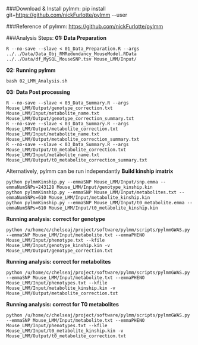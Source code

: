 ###Download & Install pylmm:
pip install git+https://github.com/nickFurlotte/pylmm --user

###Reference of pylmm:
https://github.com/nickFurlotte/pylmm

###Analysis Steps:
**01: Data Preparation**

```
R --no-save --slave < 01_Data_Preparation.R --args ../../Data/Data_Obj_RMRedundancy_MouseModel.RData ../../Data/df_MySQL_MouseSNP.tsv Mouse_LMM/Input/
```
**02: Running pylmm**

```
bash 02_LMM_Analysis.sh
```
**03: Data Post processing**

```
R --no-save --slave < 03_Data_Summary.R --args Mouse_LMM/Output/genotype_correction.txt Mouse_LMM/Input/metabolite_name.txt Mouse_LMM/Output/genotype_correction_summary.txt
R --no-save --slave < 03_Data_Summary.R --args Mouse_LMM/Output/metabolite_correction.txt Mouse_LMM/Input/metabolite_name.txt Mouse_LMM/Output/metabolite_correction_summary.txt
R --no-save --slave < 03_Data_Summary.R --args Mouse_LMM/Output/t0_metabolite_correction.txt Mouse_LMM/Input/metabolite_name.txt Mouse_LMM/Output/t0_metabolite_correction_summary.txt
```

Alternatively, pylmm can be run independantly
**Build kinship imatrix**
```
python pylmmKinship.py --emmaSNP Mouse_LMM/Input/snp.emma --emmaNumSNPs=243128 Mouse_LMM/Input/genotype_kinship.kin
python pylmmKinship.py --emmaSNP Mouse_LMM/Input/metabolites.txt --emmaNumSNPs=610 Mouse_LMM/Input/metabolite_kinship.kin
python pylmmKinship.py --emmaSNP Mouse_LMM/Input/t0_metabolite.emma --emmaNumSNPs=610 Mouse_LMM/Input/t0_metabolite_kinship.kin
```

**Running analysis: correct for genotype**
```
python /u/home/c/chelseaj/project/software/pylmm/scripts/pylmmGWAS.py --emmaSNP Mouse_LMM/Input/metabolite.txt --emmaPHENO Mouse_LMM/Input/phenotype.txt --kfile Mouse_LMM/Input/genotype_kinship.kin -v Mouse_LMM/Output/genotype_correction.txt
```

**Running analysis: correct for metabolites**
```
python /u/home/c/chelseaj/project/software/pylmm/scripts/pylmmGWAS.py --emmaSNP Mouse_LMM/Input/metabolite.txt --emmaPHENO Mouse_LMM/Input/phenotypes.txt --kfile Mouse_LMM/Input/metabolite_kinship.kin -v Mouse_LMM/Output/metabolite_correction.txt
```

**Running analysis: correct for T0 metabolites**
```
python /u/home/c/chelseaj/project/software/pylmm/scripts/pylmmGWAS.py --emmaSNP Mouse_LMM/Input/metabolite.txt --emmaPHENO Mouse_LMM/Input/phenotypes.txt --kfile Mouse_LMM/Input/t0_metabolite_kinship.kin -v Mouse_LMM/Output/t0_metabolite_correction.txt
